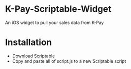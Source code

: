 # K-Pay-Scriptable-Widget
An iOS widget to pull your sales data from K-Pay

# Installation
- [Download Scriptable](https://apps.apple.com/us/app/scriptable/id1405459188)
- Copy and paste all of script.js to a new Scriptable script

